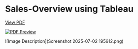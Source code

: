 # Sales-Overview using Tableau 
[View PDF](https://github.com/codershivam18/Sales-Overview/blob/main/Dataanalysis_completion_certificate.pdf)

[![PDF Preview](https://github.com/codershivam18/Sales-Overview/blob/main/preview.png?raw=true)](https://github.com/codershivam18/Sales-Overview/blob/main/Dataanalysis_completion_certificate.pdf)

![Image Description](Screenshot 2025-07-02 195612.png)


